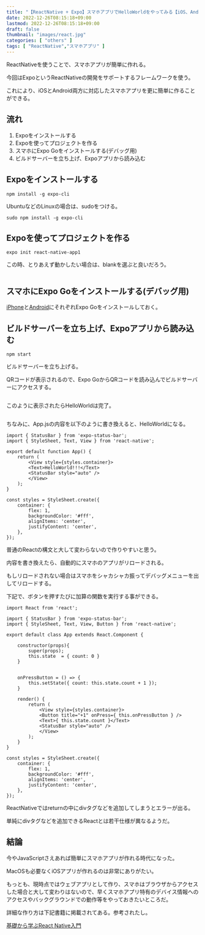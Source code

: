 ```yaml
---
title: "【ReactNative + Expo】スマホアプリでHelloWorldをやってみる【iOS、Android両対応】"
date: 2022-12-26T08:15:18+09:00
lastmod: 2022-12-26T08:15:18+09:00
draft: false
thumbnail: "images/react.jpg"
categories: [ "others" ]
tags: [ "ReactNative","スマホアプリ" ]
---
```


ReactNativeを使うことで、スマホアプリが簡単に作れる。

今回はExpoというReactNativeの開発をサポートするフレームワークを使う。

これにより、iOSとAndroid両方に対応したスマホアプリを更に簡単に作ることができる。

## 流れ


1. Expoをインストールする
1. Expoを使ってプロジェクトを作る
1. スマホにExpo Goをインストールする(デバッグ用)
1. ビルドサーバーを立ち上げ、Expoアプリから読み込む


## Expoをインストールする

    npm install -g expo-cli

UbuntuなどのLinuxの場合は、sudoをつける。

    sudo npm install -g expo-cli


## Expoを使ってプロジェクトを作る

    expo init react-native-app1


この時、とりあえず動かしたい場合は、blankを選ぶと良いだろう。


<div class="img-center"><img src="/images/Screenshot from 2022-12-26 13-42-41.png" alt=""></div>

## スマホにExpo Goをインストールする(デバッグ用)

[iPhone](https://apps.apple.com/us/app/expo-go/id982107779)と[Android](https://play.google.com/store/apps/details?id=host.exp.exponent)にそれぞれExpo Goをインストールしておく。

## ビルドサーバーを立ち上げ、Expoアプリから読み込む


    npm start

ビルドサーバーを立ち上げる。

QRコードが表示されるので、Expo GoからQRコードを読み込んでビルドサーバーにアクセスする。

<div class="img-center"><img src="/images/Screenshot from 2022-12-26 13-40-19.png" alt=""></div>


このように表示されたらHelloWorldは完了。


<div class="img-center"><img src="/images/2022-12-26 13.33.25.png" alt=""></div>



ちなみに、App.jsの内容を以下のように書き換えると、HelloWorldになる。

```
import { StatusBar } from 'expo-status-bar';
import { StyleSheet, Text, View } from 'react-native';

export default function App() {
    return (
        <View style={styles.container}>
        <Text>HelloWorld!!!</Text>
        <StatusBar style="auto" />
        </View>
    );
}

const styles = StyleSheet.create({
    container: {
        flex: 1,
        backgroundColor: '#fff',
        alignItems: 'center',
        justifyContent: 'center',
    },
});
```

普通のReactの構文と大して変わらないので作りやすいと思う。

内容を書き換えたら、自動的にスマホのアプリがリロードされる。

もしリロードされない場合はスマホをシャカシャカ振ってデバッグメニューを出してリロードする。


下記で、ボタンを押すたびに加算の関数を実行する事ができる。

```
import React from 'react';

import { StatusBar } from 'expo-status-bar';
import { StyleSheet, Text, View, Button } from 'react-native';

export default class App extends React.Component {

    constructor(props){
        super(props);
        this.state  = { count: 0 }
    }


    onPressButton = () => {
        this.setState({ count: this.state.count + 1 });
    }

    render() {
        return (
            <View style={styles.container}>
            <Button title="+1" onPress={ this.onPressButton } />
            <Text>{ this.state.count }</Text>
            <StatusBar style="auto" />
            </View>
        );
    }
}

const styles = StyleSheet.create({
    container: {
        flex: 1,
        backgroundColor: '#fff',
        alignItems: 'center',
        justifyContent: 'center',
    },
});
```

ReactNativeではreturnの中にdivタグなどを追加してしまうとエラーが出る。

単純にdivタグなどを追加できるReactとは若干仕様が異なるようだ。

## 結論

今やJavaScriptさえあれば簡単にスマホアプリが作れる時代になった。

MacOSも必要なくiOSアプリが作れるのは非常にありがたい。

もっとも、現時点ではウェブアプリとして作り、スマホはブラウザからアクセスした場合と大して変わりはないので、早くスマホアプリ特有のデバイス情報へのアクセスやバックグラウンドでの動作等をやっておきたいところだ。

詳細な作り方は下記書籍に掲載されてある。参考されたし。

[基礎から学ぶReact Native入門](https://www.amazon.co.jp/dp/4798169560/?tag=m68371ti-22)


